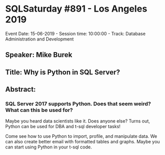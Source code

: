 # SQLSaturday #891 - Los Angeles 2019
Event Date: 15-06-2019 - Session time: 10:00:00 - Track: Database Administration and Development
## Speaker: Mike Burek
## Title: Why is Python in SQL Server?
## Abstract:
### SQL Server 2017 supports Python. Does that seem weird? What can this be used for?

Maybe you heard data scientists like it. Does anyone else? Turns out, Python can be used for DBA and t-sql developer tasks! 

Come see how to use Python to import, profile, and manipulate data. We can also create better email with formatted tables and graphs. Maybe you can start using Python in your t-sql code.

